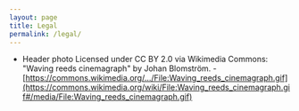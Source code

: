 ```yaml
---
layout: page
title: Legal
permalink: /legal/
---
```


* Header photo Licensed under CC BY 2.0 via Wikimedia Commons: "Waving reeds cinemagraph" by Johan Blomström. - [https://commons.wikimedia.org/.../File:Waving_reeds_cinemagraph.gif](https://commons.wikimedia.org/wiki/File:Waving_reeds_cinemagraph.gif#/media/File:Waving_reeds_cinemagraph.gif)
